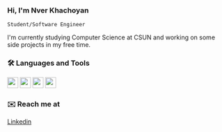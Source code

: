 ### Hi, I'm Nver Khachoyan
<code>Student/Software Engineer</code>

I'm currently studying Computer Science at CSUN and working on some side projects in my free time.

### 🛠️ Languages and Tools
<img src='https://github.com/nverkhachoyan/nverkhachoyan/assets/23270085/17a3ab6f-73d2-432c-9e8f-315aeab7bbef' width='25'>
<img src='https://github.com/nverkhachoyan/nverkhachoyan/assets/23270085/e9a6bb60-51bc-495c-a58f-93a3a2c23bd3' width='25'>
<img src='https://github.com/nverkhachoyan/nverkhachoyan/assets/23270085/532ea593-4fe3-4586-8fa1-5c1659fa8029' width='25'>
<img src='https://github.com/nverkhachoyan/nverkhachoyan/assets/23270085/df7537b9-2435-45d2-af5d-eaeb116b19bb' width='25'>




### ✉️ Reach me at 
[Linkedin](https://www.linkedin.com/in/nverkhachoyan/)


